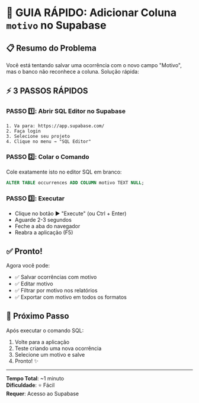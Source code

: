 # 🚀 GUIA RÁPIDO: Adicionar Coluna `motivo` no Supabase

## 📋 Resumo do Problema

Você está tentando salvar uma ocorrência com o novo campo "Motivo", mas o banco não reconhece a coluna. Solução rápida:

## ⚡ 3 PASSOS RÁPIDOS

### PASSO 1️⃣: Abrir SQL Editor no Supabase
```
1. Va para: https://app.supabase.com/
2. Faça login
3. Selecione seu projeto
4. Clique no menu → "SQL Editor"
```

### PASSO 2️⃣: Colar o Comando
Cole exatamente isto no editor SQL em branco:

```sql
ALTER TABLE occurrences ADD COLUMN motivo TEXT NULL;
```

### PASSO 3️⃣: Executar
- Clique no botão ▶️ "Execute" (ou Ctrl + Enter)
- Aguarde 2-3 segundos
- Feche a aba do navegador
- Reabra a aplicação (F5)

## ✅ Pronto!

Agora você pode:
- ✅ Salvar ocorrências com motivo
- ✅ Editar motivo
- ✅ Filtrar por motivo nos relatórios
- ✅ Exportar com motivo em todos os formatos

## 🎯 Próximo Passo

Após executar o comando SQL:
1. Volte para a aplicação
2. Teste criando uma nova ocorrência
3. Selecione um motivo e salve
4. Pronto! ✨

---

**Tempo Total**: ~1 minuto  
**Dificuldade**: ⭐ Fácil  
**Requer**: Acesso ao Supabase
